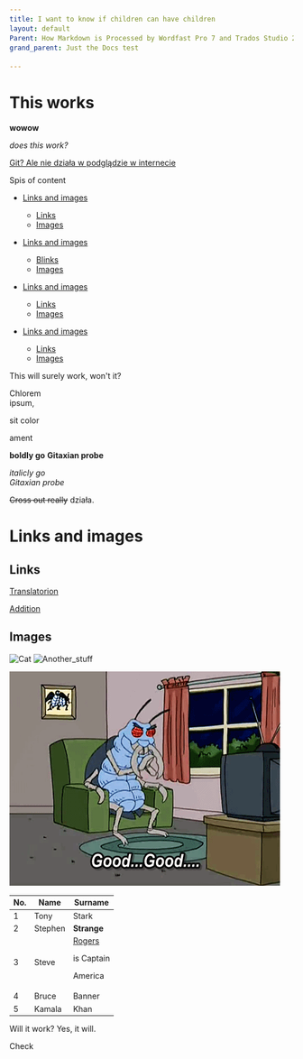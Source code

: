 ```yaml
---
title: I want to know if children can have children
layout: default
Parent: How Markdown is Processed by Wordfast Pro 7 and Trados Studio 2022
grand_parent: Just the Docs test

---
```



<!-- Example of title -->
<!-- Stare dzieje -->
<!-- This is a file that was created during first classes on Markdown. Think of it as a very rough sketchbook. -->
This works<!-- omit in toc -->
===
<b>wowow</b> <p>
<i>does this work?</i> <p>
<u>Git? Ale nie działa w podglądzie w internecie</u>

<!-- Here comes the table of content -->
Spis of content  
- [Links and images](#links-and-images)
  - [Links](#links)
  - [Images](#images)


- [Links and images](#links-and-images)
  - [Blinks](#links)
  - [Images](#images)





- [Links and images](#links-and-images)
  - [Links](#links)
  - [Images](#images)


- [Links and images](#links-and-images)
  - [Links](#links)
  - [Images](#images)


<!-- Example of paragraph of text with line break -->
This will surely work, won't it?
<!-- Example of another paragraph -->
Chlorem  
ipsum,

sit color <p> ament
<!-- Example of bold -->
**boldly go**
__Gitaxian probe__

<!-- Example of italic  -->
*italicly go*  
_Gitaxian probe_

<!-- Example of strikethrough -->
~~Cross out really~~ działa.
<!-- Example of headers -->
# Links and images

## Links
<!-- Example of external link -->
[Translatorion](https://translatorion.com/)  


<!-- Example of link to another file -->
[Addition](README.md)
<!-- Example of an image -->
## Images
![Cat](./Images/6cf.jpg)
![Another_stuff](https://upload.wikimedia.org/wikipedia/commons/thumb/7/71/Calico_tabby_cat_-_Savannah.jpg/1200px-Calico_tabby_cat_-_Savannah.jpg "Nice")
<!-- Example of an image with hover text -->
![Very interesting](./Images/50025.gif "Good")
<!-- Example of equation or inline code -->

<!-- Example of a block of code -->

<!-- Example of code highlighting -->

<!-- Example of quote -->

<!-- Example of bullet list -->

<!-- Example of numbered list -->

<!-- Example of table -->
  
| No. | Name    | Surname                              |
| --- | ------- | ------------------------------------ |
| 1   | Tony    | Stark                                |
| 2   | Stephen | **Strange**                          |
| 3   | Steve   | <u>Rogers</u><p>is Captain<p>America |
| 4   | Bruce   | Banner                               |
| 5   | Kamala  | Khan                                 |

Will it work? Yes, it will.
<!-- Paragraph after table -->




[](Images/IMG_20200401_210429.jpg)


Check
